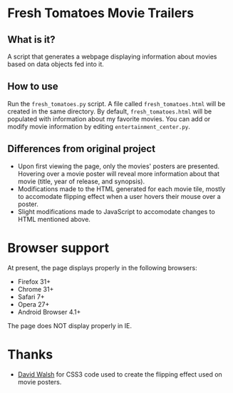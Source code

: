 # Fresh Tomatoes Movie Trailers

## What is it?

A script that generates a webpage displaying information about movies based on data objects fed into it.

## How to use

Run the `fresh_tomatoes.py` script. A file called `fresh_tomatoes.html` will be created in the same directory. By default, `fresh_tomatoes.html` will be populated with information about my favorite movies. You can add or modify movie information by editing `entertainment_center.py`.

## Differences from original project

- Upon first viewing the page, only the movies' posters are presented. Hovering over a movie poster will reveal more information about that movie (title, year of release, and synopsis).
- Modifications made to the HTML generated for each movie tile, mostly to accomodate flipping effect when a user hovers their mouse over a poster.
- Slight modifications made to JavaScript to accomodate changes to HTML mentioned above.

# Browser support

At present, the page displays properly in the following browsers:

- Firefox 31+
- Chrome 31+
- Safari 7+
- Opera 27+
- Android Browser 4.1+

The page does NOT display properly in IE.

# Thanks

- [David Walsh](http://davidwalsh.name) for CSS3 code used to create the flipping effect used on movie posters.
